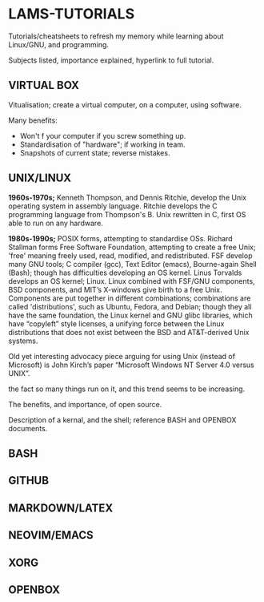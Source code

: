 # LAMS-TUTORIALS

Tutorials/cheatsheets to refresh my memory while learning about Linux/GNU, and programming. 

Subjects listed, importance explained, hyperlink to full tutorial.

## VIRTUAL BOX
Vitualisation; create a virtual computer, on a computer, using software. 

Many benefits:
- Won't f your computer if you screw something up.
- Standardisation of "hardware"; if working in team.
- Snapshots of current state; reverse mistakes.

## UNIX/LINUX

**1960s-1970s;** Kenneth Thompson, and Dennis Ritchie, develop the Unix operating system in assembly language. Ritchie develops the C programming language from Thompson's B. Unix rewritten in C, first OS able to run on any hardware.    

**1980s-1990s;** POSIX forms, attempting to standardise OSs. Richard Stallman forms Free Software Foundation, attempting to create a free Unix; 'free' meaning freely used, read, modified, and redistributed. FSF develop many GNU tools; C compiler (gcc), Text Editor (emacs), Bourne-again Shell (Bash); though has difficulties developing an OS kernel. Linus Torvalds develops an OS kernel; Linux. Linux combined with FSF/GNU components, BSD components, and MIT’s X-windows give birth to a free Unix. Components are put together in different combinations; combinations are called 'distributions', such as Ubuntu, Fedora, and Debian; though they all have the same foundation, the Linux kernel and GNU glibc libraries, which have “copyleft” style licenses, a unifying force between the Linux distributions that does not exist between the BSD and AT&T-derived Unix systems.

Old yet interesting advocacy piece arguing for using Unix (instead of Microsoft) is John Kirch’s paper “Microsoft Windows NT Server 4.0 versus UNIX”.



the fact so many things run on it, and this trend seems to be increasing.

The benefits, and importance, of open source.

Description of a kernal, and the shell; reference BASH and OPENBOX documents.

## BASH


## GITHUB


## MARKDOWN/LATEX


## NEOVIM/EMACS


## XORG


## OPENBOX







